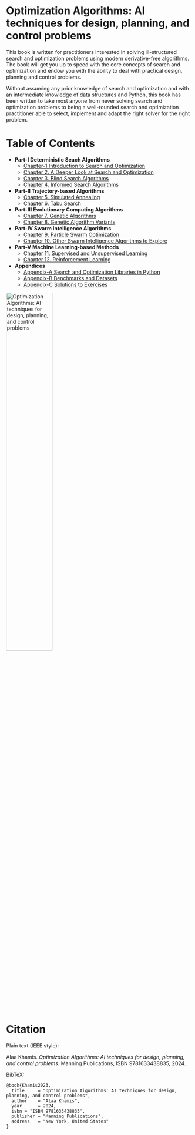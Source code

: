# Optimization Algorithms: AI techniques for design, planning, and control problems

This book is written for practitioners interested in solving ill-structured search and optimization problems using modern derivative-free algorithms. The book will get you up to speed with the core concepts of search and optimization and endow you with the ability to deal with practical design, planning and control problems.

Without assuming any prior knowledge of search and optimization and with an intermediate knowledge of data structures and Python, this book has been written to take most anyone from never solving search and optimization problems to being a well-rounded search and optimization practitioner able to select, implement and adapt the right solver for the right problem.

# Table of Contents

* **Part-I Deterministic Seach Algorithms**
  * [Chapter-1 Introduction to Search and Optimization](https://github.com/search-and-optimization/book/tree/main/Chapter%201)
  * [Chapter 2. A Deeper Look at Search and Optimization](https://github.com/search-and-optimization/book/tree/main/Chapter%202)
  * [Chapter 3. Blind Search Algorithms](https://github.com/search-and-optimization/book/tree/main/Chapter%203)
  * [Chapter 4. Informed Search Algorithms](https://github.com/search-and-optimization/book/tree/main/Chapter%204)
* **Part-II Trajectory-based Algorithms**
  * [Chapter 5. Simulated Annealing](https://github.com/search-and-optimization/book/tree/main/Chapter%205)
  * [Chapter 6. Tabu Search](https://github.com/search-and-optimization/book/tree/main/Chapter%206)
* **Part-III Evolutionary Computing Algorithms**
  * [Chapter 7. Genetic Algorithms](https://github.com/search-and-optimization/book/tree/main/Chapter%207)
  * [Chapter 8. Genetic Algorithm Variants](https://github.com/search-and-optimization/book/tree/main/Chapter%208)
* **Part-IV Swarm Intelligence Algorithms**
  * [Chapter 9. Particle Swarm Optimization](https://github.com/search-and-optimization/book/tree/main/Chapter%209)
  * [Chapter 10. Other Swarm Intelligence Algorithms to Explore](https://github.com/search-and-optimization/book/tree/main/Chapter%2010)
* **Part-V Machine Learning-based Methods**
  * [Chapter 11. Supervised and Unsupervised Learning](https://github.com/search-and-optimization/book/tree/main/Chapter%2011)
  * [Chapter 12. Reinforcement Learning](https://github.com/search-and-optimization/book/tree/main/Chapter%2012)          
* **Appendices**
  * [Appendix-A Search and Optimization Libraries in Python](https://github.com/search-and-optimization/book/tree/main/Appendix%20A)
  * [Appendix-B Benchmarks and Datasets](https://github.com/search-and-optimization/book/tree/main/Appendix%20B)
  * [Appendix-C Solutions to Exercises](https://github.com/search-and-optimization/book/tree/main/Appendix%20C)

<a href="https://www.manning.com/books/optimization-algorithms">
<img src="images/Khamis.jpg" alt="Optimization Algorithms: AI techniques for design, planning, and control problems" width="50%"></a>

# Citation

Plain text (IEEE style):

Alaa Khamis. <i>Optimization Algorithms: AI techniques for design, planning, and control problems</i>. Manning Publications, ISBN 9781633438835, 2024.

BibTeX:
```
@book{Khamis2023,
  title     = "Optimization Algorithms: AI techniques for design, planning, and control problems",
  author    = "Alaa Khamis",
  year      = 2024,
  isbn = "ISBN 9781633438835",
  publisher = "Manning Publications",
  address   = "New York, United States"
}
```